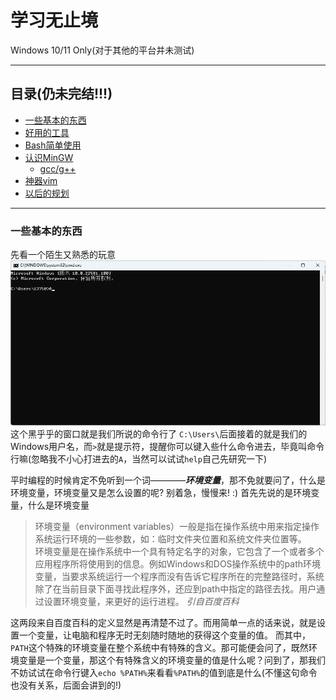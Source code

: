 # 学习无止境

Windows 10/11 Only(对于其他的平台并未测试)

---

## 目录(仍未完结\!\!\!)

- [一些基本的东西](#一些基本的东西)
- [好用的工具](#工具推荐)
- [Bash简单使用](#Bash的简单使用)
- [认识MinGW](#认识MinGW)
  - [gcc/g++](#gcc/g++简单用法)
- [神器vim](#vim)
- [以后的规划](#进阶)

---

### 一些基本的东西

先看一个陌生又熟悉的玩意
![Windows Console](./c1-WindowsConsole.png)
这个黑乎乎的窗口就是我们所说的命令行了
`C:\Users\`后面接着的就是我们的Windows用户名，而`>`就是提示符，提醒你可以键入些什么命令进去，毕竟叫命令行嘛(忽略我不小心打进去的`A`，当然可以试试`help`自己先研究一下)

平时编程的时候肯定不免听到一个词————__*环境变量*__，那不免就要问了，什么是环境变量，环境变量又是怎么设置的呢? 别着急，慢慢来! :)
首先先说的是环境变量，什么是环境变量
>环境变量（environment variables）一般是指在操作系统中用来指定操作系统运行环境的一些参数，如：临时文件夹位置和系统文件夹位置等。<br>
>环境变量是在操作系统中一个具有特定名字的对象，它包含了一个或者多个应用程序所将使用到的信息。例如Windows和DOS操作系统中的path环境变量，当要求系统运行一个程序而没有告诉它程序所在的完整路径时，系统除了在当前目录下面寻找此程序外，还应到path中指定的路径去找。用户通过设置环境变量，来更好的运行进程。
*引自百度百科*

这两段来自百度百科的定义显然是再清楚不过了。而用简单一点的话来说，就是设置一个变量，让电脑和程序无时无刻随时随地的获得这个变量的值。
而其中，`PATH`这个特殊的环境变量在整个系统中有特殊的含义。那可能便会问了，既然环境变量是一个变量，那这个有特殊含义的环境变量的值是什么呢？问到了，那我们不妨试试在命令行键入`echo %PATH%`来看看`%PATH%`的值到底是什么(不懂这句命令也没有关系，后面会讲到的!)
